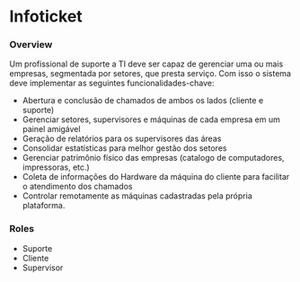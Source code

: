# Infoticket

### Overview

Um profissional de suporte a TI deve ser capaz de gerenciar uma ou mais empresas, segmentada por setores, que presta serviço. Com isso o sistema deve implementar as seguintes funcionalidades-chave:

- Abertura e conclusão de chamados de ambos os lados (cliente e suporte)
- Gerenciar setores, supervisores e máquinas de cada empresa em um painel amigável
- Geração de relatórios para os supervisores das áreas
- Consolidar estatísticas para melhor gestão dos setores
- Gerenciar patrimônio físico das empresas (catalogo de computadores, impressoras, etc.)
- Coleta de informações do Hardware da máquina do cliente para facilitar o atendimento dos chamados
- Controlar remotamente as máquinas cadastradas pela própria plataforma.

### Roles

- Suporte
- Cliente
- Supervisor
